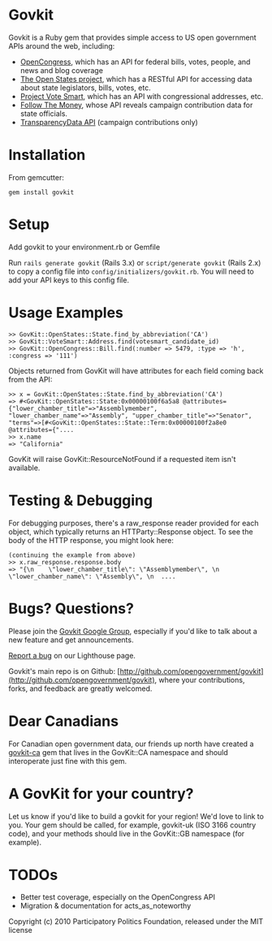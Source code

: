 # Govkit

Govkit is a Ruby gem that provides simple access to US open government APIs around the web, including:

 *  [OpenCongress](http://www.opencongress.org/api), which has an API for federal bills, votes, people, and news and blog coverage
 *  [The Open States project](http://fiftystates-dev.sunlightlabs.com/), which has a RESTful API for accessing data about state legislators, bills, votes, etc.
 *  [Project Vote Smart](http://www.votesmart.org/services_api.php), which has an API with congressional addresses, etc.
 *  [Follow The Money](http://www.followthemoney.org/), whose API reveals campaign contribution data for state officials.
 *  [TransparencyData API](http://transparencydata.com/api) (campaign contributions only)

# Installation

From gemcutter:

    gem install govkit

# Setup

Add govkit to your environment.rb or Gemfile

Run <code>rails generate govkit</code> (Rails 3.x) or <code>script/generate govkit</code> (Rails 2.x) to copy a config file into <code>config/initializers/govkit.rb</code>. You will need to add your API keys to this config file.

# Usage Examples

    >> GovKit::OpenStates::State.find_by_abbreviation('CA')
    >> GovKit::VoteSmart::Address.find(votesmart_candidate_id)
    >> GovKit::OpenCongress::Bill.find(:number => 5479, :type => 'h', :congress => '111')

Objects returned from GovKit will have attributes for each field coming back from the API:

    >> x = GovKit::OpenStates::State.find_by_abbreviation('CA')
    => #<GovKit::OpenStates::State:0x00000100f6a5a8 @attributes={"lower_chamber_title"=>"Assemblymember", "lower_chamber_name"=>"Assembly", "upper_chamber_title"=>"Senator", "terms"=>[#<GovKit::OpenStates::State::Term:0x00000100f2a8e0 @attributes={"....
    >> x.name
    => "California"

GovKit will raise GovKit::ResourceNotFound if a requested item isn't available.

# Testing & Debugging

For debugging purposes, there's a raw_response reader provided for each object, which typically returns an HTTParty::Response object. To see the body of the HTTP response, you might look here:

    (continuing the example from above)
    >> x.raw_response.response.body
    => "{\n    \"lower_chamber_title\": \"Assemblymember\", \n    \"lower_chamber_name\": \"Assembly\", \n  ....

# Bugs? Questions?

Please join the [Govkit Google Group](http://groups.google.com/group/govkit), especially if you'd like to talk about a new feature and get announcements.

[Report a bug](https://participatorypolitics.lighthouseapp.com/projects/51485-govkit) on our Lighthouse page.

Govkit's main repo is on Github: [http://github.com/opengovernment/govkit](http://github.com/opengovernment/govkit), where your contributions, forks, and feedback are greatly welcomed.

# Dear Canadians

For Canadian open government data, our friends up north have created a [govkit-ca](https://github.com/jpmckinney/govkit-ca) gem that lives in the GovKit::CA namespace and should interoperate just fine with this gem.

# A GovKit for your country?

Let us know if you'd like to build a govkit for your region! We'd love to link to you. Your gem should be called, for example, govkit-uk (ISO 3166 country code), and your methods should live in the GovKit::GB namespace (for example).

# TODOs

  * Better test coverage, especially on the OpenCongress API 
  * Migration & documentation for acts_as_noteworthy

Copyright (c) 2010 Participatory Politics Foundation, released under the MIT license
